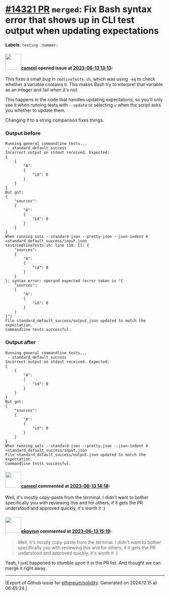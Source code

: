 # [\#14321 PR](https://github.com/ethereum/solidity/pull/14321) `merged`: Fix Bash syntax error that shows up in CLI test output when updating expectations
**Labels**: `testing :hammer:`


#### <img src="https://avatars.githubusercontent.com/u/137030?v=4" width="50">[cameel](https://github.com/cameel) opened issue at [2023-06-13 13:13](https://github.com/ethereum/solidity/pull/14321):

This fixes a small bug in `cmdlineTests.sh`, which was using `-eq` to check whether a variable contains `0`. This makes Bash try to interpret that variable as an integer and fail when it's not.

This happens in the code that handles updating expectations, so you'll only see it when running tests with `--update` or selecting `u` when the script asks you whether to update them.

Changing it to a string comparison fixes things.

### Output before
```
Running general commandline tests...
 - standard_default_success
Incorrect output on stdout received. Expected:
{
    {
        "A":
        {
            "id": 0
        }
    }
}
But got:
{
    "sources":
    {
        "A":
        {
            "id": 0
        }
    }
}
When running solc --standard-json --pretty-json --json-indent 4 <standard_default_success/input.json
test/cmdlineTests.sh: line 118: [[: {
    "sources":
    {
        "A":
        {
            "id": 0
        }
    }
}: syntax error: operand expected (error token is "{
    "sources":
    {
        "A":
        {
            "id": 0
        }
    }
}")
File standard_default_success/output.json updated to match the expectation.
Commandline tests successful.
```

### Output after
```
Running general commandline tests...
 - standard_default_success
Incorrect output on stdout received. Expected:
{
    {
        "A":
        {
            "id": 0
        }
    }
}
But got:
{
    "sources":
    {
        "A":
        {
            "id": 0
        }
    }
}
When running solc --standard-json --pretty-json --json-indent 4 <standard_default_success/input.json
File standard_default_success/output.json updated to match the expectation.
Commandline tests successful.
```

#### <img src="https://avatars.githubusercontent.com/u/137030?v=4" width="50">[cameel](https://github.com/cameel) commented at [2023-06-13 14:18](https://github.com/ethereum/solidity/pull/14321#issuecomment-1589412029):

Well, it's mostly copy-paste from the terminal. I didn't want to bother specifically you with reviewing this and for others, if it gets the PR understood and approved quickly, it's worth it :)

#### <img src="https://avatars.githubusercontent.com/u/1347491?v=4" width="50">[ekpyron](https://github.com/ekpyron) commented at [2023-06-13 15:19](https://github.com/ethereum/solidity/pull/14321#issuecomment-1589528486):

> Well, it's mostly copy-paste from the terminal. I didn't want to bother specifically you with reviewing this and for others, if it gets the PR understood and approved quickly, it's worth it :)

Yeah, I just happened to stumble upon it in the PR list. And thought we can merge it right away.


-------------------------------------------------------------------------------



[Export of Github issue for [ethereum/solidity](https://github.com/ethereum/solidity). Generated on 2024.12.15 at 06:45:24.]
